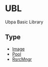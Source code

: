 # UBL
Ubpa Basic Library

## Type

- [Image](include/UBL/Image.h) 
- [Pool](include/UBL/Pool.h) 
- [RsrcMngr](RsrcMngr.h) 


